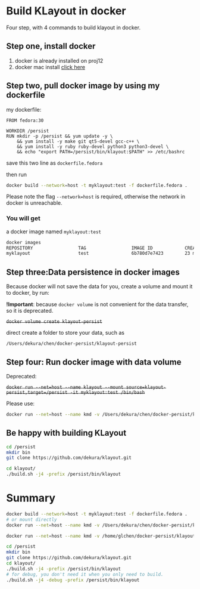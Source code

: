 # Build KLayout in docker

Four step, with 4 commands to build klayout in docker.



## Step one, install docker

1. docker is already installed on proj12
2. docker mac install [click here](https://docs.docker.com/docker-for-mac/install/)

## Step two, pull docker image by using my dockerfile

my dockerfile:

```docker
FROM fedora:30

WORKDIR /persist
RUN mkdir -p /persist && yum update -y \
    && yum install -y make git qt5-devel gcc-c++ \
    && yum install -y ruby ruby-devel python3 python3-devel \
    && echo "export PATH=/persist/bin/klayout:$PATH" >> /etc/bashrc
```

save this two line as `dockerfile.fedora`

then run

```bash
docker build --network=host -t myklayout:test -f dockerfile.fedora .
```

Please note the flag `--network=host` is required, otherwise the network in docker is unreachable.



### You will get

a docker image named `myklayout:test`

```bash
docker images
REPOSITORY                 TAG                 IMAGE ID            CREATED             SIZE
myklayout                  test                6b780d7e7423        23 minutes ago      1.12GB
```



## Step three:Data persistence in docker images

Because docker will not save the data for you, create a volume and mount it to docker, by run:

**!Important**: because `docker volume` is not convenient for the data transfer, so it is deprecated.

~~`docker volume create klayout-persist`~~



direct create a folder to store your data, such as

`/Users/dekura/chen/docker-persist/klayout-persist`



## Step four: Run docker image with data volume

Deprecated:


~~`docker run --net=host --name klayout --mount source=klayout-persist,target=/persist -it myklayout:test /bin/bash`~~



Please use:

```bash
docker run --net=host --name kmd -v /Users/dekura/chen/docker-persist/klayout-persist:/persist -it klayout:make /bin/bash
```






## Be happy with building KLayout

```bash
cd /persist
mkdir bin
git clone https://github.com/dekura/klayout.git

cd klayout/
./build.sh -j4 -prefix /persist/bin/klayout
```



# Summary

```bash
docker build --network=host -t myklayout:test -f dockerfile.fedora .
# or mount directly
docker run --net=host --name kmd -v /Users/dekura/chen/docker-persist/klayout-persist:/persist -it klayout:make /bin/bash

docker run --net=host --name kmd -v /home/glchen/docker-persist/klayout-persist:/persist -it klayout:make /bin/bash

cd /persist
mkdir bin
git clone https://github.com/dekura/klayout.git
cd klayout/
./build.sh -j4 -prefix /persist/bin/klayout
# for debug, you don't need it when you only need to build.
./build.sh -j4 -debug -prefix /persist/bin/klayout
```


